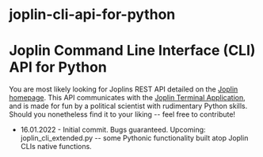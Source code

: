 # joplin-cli-api-for-python

# Joplin Command Line Interface (CLI) API for Python
You are most likely looking for Joplins REST API detailed on the [Joplin homepage](https://joplinapp.org/api/references/rest_api/). This API communicates with the [Joplin Terminal Application](https://joplinapp.org/terminal/), and is made for fun by a political scientist with rudimentary Python skills. Should you nonetheless find it to your liking -- feel free to contribute!

- 16.01.2022 - Initial commit. Bugs guaranteed. Upcoming: joplin_cli_extended.py -- some Pythonic functionality built atop Joplin CLIs native functions.
